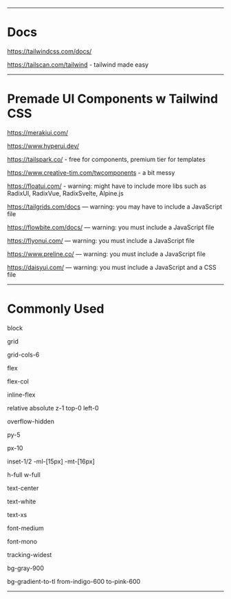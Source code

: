 
-------------------------------------------------------

# Docs

https://tailwindcss.com/docs/

https://tailscan.com/tailwind - tailwind made easy

-------------------------------------------------------

# Premade UI Components w Tailwind CSS

https://merakiui.com/

https://www.hyperui.dev/

https://tailspark.co/ - free for components, premium tier for templates

https://www.creative-tim.com/twcomponents - a bit messy

https://floatui.com/ - warning: might have to include more libs such as RadixUI, RadixVue, RadixSvelte, Alpine.js

https://tailgrids.com/docs — warning: you may have to include a JavaScript file

https://flowbite.com/docs/ — warning: you must include a JavaScript file

https://flyonui.com/ — warning: you must include a JavaScript file

https://www.preline.co/ — warning: you must include a JavaScript file

https://daisyui.com/ — warning: you must include a JavaScript and a CSS file

-------------------------------------------------------

# Commonly Used

block

grid

grid-cols-6

flex 

flex-col

inline-flex

relative absolute z-1 top-0 left-0

overflow-hidden

py-5

px-10

inset-1/2 -ml-[15px] -mt-[16px]

h-full w-full

text-center

text-white

text-xs

font-medium

font-mono

tracking-widest

bg-gray-900

bg-gradient-to-tl from-indigo-600 to-pink-600


-------------------------------------------------------
